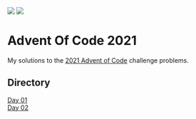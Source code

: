![](https://img.shields.io/badge/days%20completed-1-green)
![](https://img.shields.io/badge/stars%20⭐-2-yellow)

# Advent Of Code 2021
My solutions to the [2021 Advent of Code](https://adventofcode.com/) challenge problems.

## Directory
[Day 01](day01/)  
[Day 02](day02/)
